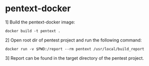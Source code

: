 # pentext-docker

1] Build the pentext-docker image:
```
docker build -t pentext .
```


2] Open root dir of pentest project and run the following command:
```
docker run -v $PWD:/report --rm pentext /usr/local/build_report
```

3] Report can be found in the target directory of the pentest project.
